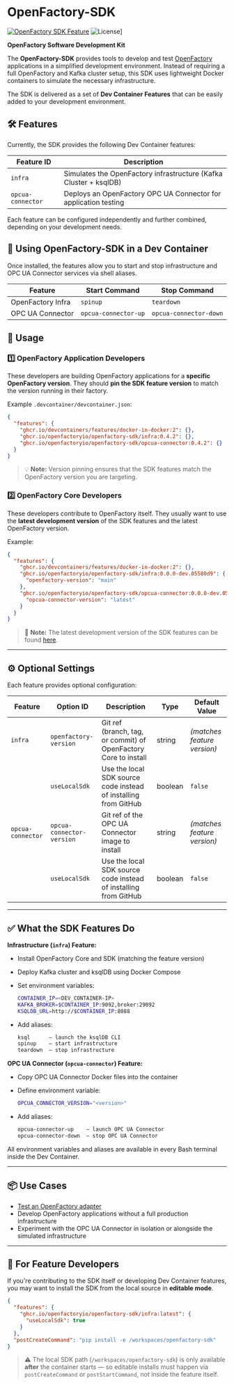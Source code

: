 # OpenFactory-SDK
[![OpenFactory SDK Feature](https://img.shields.io/badge/devcontainer-feature-blue?logo=visualstudiocode)](https://github.com/openfactoryio/openfactory-sdk/tree/main/.devcontainer/features)
![License](https://img.shields.io/github/license/openfactoryio/openfactory-sdk?style=flat-square)]

**OpenFactory Software Development Kit**

The **OpenFactory-SDK** provides tools to develop and test [OpenFactory](https://github.com/openfactoryio) applications in a simplified development environment. Instead of requiring a full OpenFactory and Kafka cluster setup, this SDK uses lightweight Docker containers to simulate the necessary infrastructure.

The SDK is delivered as a set of **Dev Container Features** that can be easily added to your development environment.

## 🛠 Features

Currently, the SDK provides the following Dev Container features:

| Feature ID        | Description                                                       |
| ----------------- | ----------------------------------------------------------------- |
| `infra`           | Simulates the OpenFactory infrastructure (Kafka Cluster + ksqlDB) |
| `opcua-connector` | Deploys an OpenFactory OPC UA Connector for application testing   |

Each feature can be configured independently and further combined, depending on your development needs.

## 🐳 Using OpenFactory-SDK in a Dev Container

Once installed, the features allow you to start and stop infrastructure and OPC UA Connector services via shell aliases.

| Feature           | Start Command        | Stop Command           |
| ----------------- | -------------------- | ---------------------- |
| OpenFactory Infra | `spinup`             | `teardown`             |
| OPC UA Connector  | `opcua-connector-up` | `opcua-connector-down` |


## 🚀 Usage

### 1️⃣ OpenFactory Application Developers

These developers are building OpenFactory applications for a **specific OpenFactory version**. They should **pin the SDK feature version** to match the version running in their factory.

Example `.devcontainer/devcontainer.json`:

```json
{
  "features": {
    "ghcr.io/devcontainers/features/docker-in-docker:2": {},
    "ghcr.io/openfactoryio/openfactory-sdk/infra:0.4.2": {},
    "ghcr.io/openfactoryio/openfactory-sdk/opcua-connector:0.4.2": {}
  }
}
```

> 💡 **Note:** Version pinning ensures that the SDK features match the OpenFactory version you are targeting.

### 2️⃣ OpenFactory Core Developers

These developers contribute to OpenFactory itself. They usually want to use the **latest development version** of the SDK features and the latest OpenFactory version.

Example:

```json
{
  "features": {
    "ghcr.io/devcontainers/features/docker-in-docker:2": {},
    "ghcr.io/openfactoryio/openfactory-sdk/infra:0.0.0-dev.05580d9": {
      "openfactory-version": "main"
    },
    "ghcr.io/openfactoryio/openfactory-sdk/opcua-connector:0.0.0-dev.05580d9": {
      "opcua-connector-version": "latest"
    }
  }
}
```

> 📝 **Note:** The latest development version of the SDK features can be found [here](https://github.com/openfactoryio/openfactory-sdk/pkgs/container/openfactory-sdk).

---

## ⚙️ Optional Settings

Each feature provides optional configuration:

| Feature           | Option ID                 | Description                                                     | Type    | Default Value               |
| ----------------- | ------------------------- | --------------------------------------------------------------- | ------- | --------------------------- |
| `infra`           | `openfactory-version`     | Git ref (branch, tag, or commit) of OpenFactory Core to install | string  | *(matches feature version)* |
|                   | `useLocalSdk`             | Use the local SDK source code instead of installing from GitHub | boolean | `false`                     |
| `opcua-connector` | `opcua-connector-version` | Git ref of the OPC UA Connector image to install                | string  | *(matches feature version)* |
|                   | `useLocalSdk`             | Use the local SDK source code instead of installing from GitHub | boolean | `false`                     |

---

## ✅ What the SDK Features Do

**Infrastructure (`infra`) Feature:**

* Install OpenFactory Core and SDK (matching the feature version)
* Deploy Kafka cluster and ksqlDB using Docker Compose
* Set environment variables:

  ```bash
  CONTAINER_IP=<DEV_CONTAINER-IP>
  KAFKA_BROKER=$CONTAINER_IP:9092,broker:29092
  KSQLDB_URL=http://$CONTAINER_IP:8088
  ```
* Add aliases:

  ```bash
  ksql      – launch the ksqlDB CLI
  spinup    – start infrastructure
  teardown  – stop infrastructure
  ```

**OPC UA Connector (`opcua-connector`) Feature:**

* Copy OPC UA Connector Docker files into the container
* Define environment variable:

  ```bash
  OPCUA_CONNECTOR_VERSION="<version>"
  ```
* Add aliases:

  ```bash
  opcua-connector-up    – launch OPC UA Connector
  opcua-connector-down  – stop OPC UA Connector
  ```

All environment variables and aliases are available in every Bash terminal inside the Dev Container.

---

## 📦 Use Cases

* [Test an OpenFactory adapter](doc/test_adapter.md)
* Develop OpenFactory applications without a full production infrastructure
* Experiment with the OPC UA Connector in isolation or alongside the simulated infrastructure

---

## 🧪 For Feature Developers

If you're contributing to the SDK itself or developing Dev Container features, you may want to install the SDK from the local source in **editable mode**.

```json
{
  "features": {
    "ghcr.io/openfactoryio/openfactory-sdk/infra:latest": {
      "useLocalSdk": true
    }
  },
  "postCreateCommand": "pip install -e /workspaces/openfactory-sdk"
}
```

> ⚠️ The local SDK path (`/workspaces/openfactory-sdk`) is only available **after** the container starts — so editable installs must happen via `postCreateCommand` or `postStartCommand`, not inside the feature itself.
